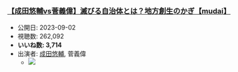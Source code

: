 ### [【成田悠輔vs菅義偉】滅びる自治体とは？地方創生のかぎ【mudai】](https://www.youtube.com/watch?v=mJ08a0kUOZ4)
-   公開日: 2023-09-02
-   視聴数: 262,092
-   **いいね数: 3,714**
-   出演者: [成田悠輔](/rehacq_fan/people/成田悠輔 "wikilink"), 菅義偉
    - [![](https://img.youtube.com/vi/mJ08a0kUOZ4/hqdefault.jpg)](https://www.youtube.com/watch?v=mJ08a0kUOZ4)
